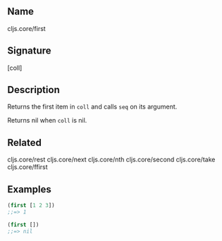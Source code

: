 ## Name
cljs.core/first

## Signature
[coll]

## Description

Returns the first item in `coll` and calls `seq` on its argument.

Returns nil when `coll` is nil.

## Related
cljs.core/rest
cljs.core/next
cljs.core/nth
cljs.core/second
cljs.core/take
cljs.core/ffirst

## Examples

```clj
(first [1 2 3])
;;=> 1

(first [])
;;=> nil
```
